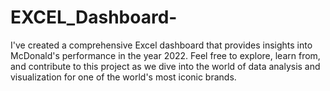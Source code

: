 # EXCEL_Dashboard-
I've created a comprehensive Excel dashboard that provides insights into McDonald's performance in the year 2022.  Feel free to explore, learn from, and contribute to this project as we dive into the world of data analysis and visualization for one of the world's most iconic brands.
